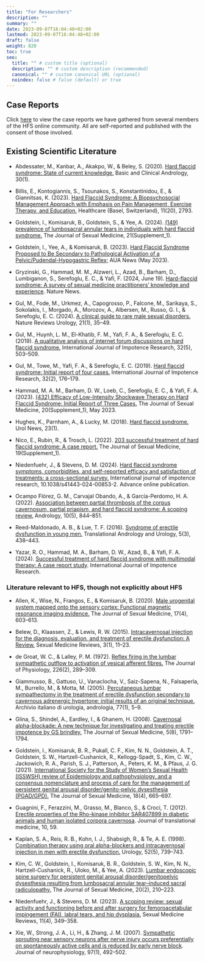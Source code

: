 ```yaml
---
title: "For Researchers"
description: ""
summary: ""
date: 2023-09-07T16:04:48+02:00
lastmod: 2023-09-07T16:04:48+02:00
draft: false
weight: 820
toc: true
seo:
  title: "" # custom title (optional)
  description: "" # custom description (recommended)
  canonical: "" # custom canonical URL (optional)
  noindex: false # false (default) or true
---
```


## Case Reports

Click [here](/case-reports/report-number/1) to view the case reports we have gathered from several members of the HFS online community. All are self-reported and published with the consent of those involved.

## Existing Scientific Literature

- Abdessater, M., Kanbar, A., Akakpo, W., & Beley, S. (2020). [Hard flaccid syndrome: State of current knowledge.](https://doi.org/10.1186/s12610-020-00105-5) Basic and Clinical Andrology, 30(1).

- Billis, E., Kontogiannis, S., Tsounakos, S., Konstantinidou, E., & Giannitsas, K. (2023). [Hard Flaccid Syndrome: A Biopsychosocial Management Approach with Emphasis on Pain Management, Exercise Therapy, and Education.](https://doi.org/10.3390/healthcare1120279) Healthcare (Basel, Switzerland), 11(20), 2793.

- Goldstein, I., Komisaruk, B., Goldstein, S., & Yee, A. (2024). [(149) prevalence of lumbosacral annular tears in individuals with hard flaccid syndrome.](https://doi.org/10.1093/jsxmed/qdae001.140) The Journal of Sexual Medicine, 21(Supplement_1).

- Goldstein, I., Yee, A., & Komisaruk, B. (2023). [Hard Flaccid Syndrome Proposed to Be Secondary to Pathological Activation of a Pelvic/Pudendal-Hypogastric Reflex;](https://auanews.net/issues/articles/2023/may-2023/hard-flaccid-syndrome-proposed-to-be-secondary-to-pathological-activation-of-a-pelvic/pudendal-hypogastric-reflex) AUA News (May 2023).

- Gryzinski, G., Hammad, M. M., Alzweri, L., Azad, B., Barham, D., Lumbiganon, S., Serefoglu, E. C., & Yafi, F. (2024, June 19). [Hard-flaccid syndrome: A survey of sexual medicine practitioners’ knowledge and experience](https://www.nature.com/articles/s41443-024-00917-3). Nature News.

- Gul, M., Fode, M., Urkmez, A., Capogrosso, P., Falcone, M., Sarikaya, S., Sokolakis, I., Morgado, A., Morozov, A., Albersen, M., Russo, G. I., & Serefoglu, E. C. (2024). [A clinical guide to rare male sexual disorders.](https://doi.org/10.1038/s41585-023-00803-5) Nature Reviews Urology, 21(1), 35–49.

- Gul, M., Huynh, L. M., El-Khatib, F. M., Yafi, F. A., & Serefoglu, E. C. (2019). [A qualitative analysis of internet forum discussions on hard flaccid syndrome.](https://doi.org/10.1038/s41443-019-0151-x) International Journal of Impotence Research, 32(5), 503–509.

- Gul, M., Towe, M., Yafi, F. A., & Serefoglu, E. C. (2019). [Hard flaccid syndrome: Initial report of four cases.](https://doi.org/10.1038/s41443-019-0133-z) International Journal of Impotence Research, 32(2), 176–179.

- Hammad, M. A. M., Barham, D. W., Loeb, C., Serefoglu, E. C., & Yafi, F. A. (2023). [(432) Efficacy of Low-Intensity Shockwave Therapy on Hard Flaccid Syndrome: Initial Report of Three Cases.](https://doi.org/10.1093/jsxmed/qdad060.405) The Journal of Sexual Medicine, 20(Supplement_1), May 2023.

- Hughes, K., Parnham, A., & Lucky, M. (2018). [Hard flaccid syndrome.](https://www.urologynews.uk.com/media/13958/urond18-synopsis.pdf) Urol News, 23(1).

- Nico, E., Rubin, R., & Trosch, L. (2022). [203 successful treatment of hard flaccid syndrome: A case report.](https://doi.org/10.1016/j.jsxm.2022.01.218) The Journal of Sexual Medicine, 19(Supplement_1).

- Niedenfuehr, J., & Stevens, D. M. (2024). [Hard flaccid syndrome symptoms, comorbidities, and self-reported efficacy and satisfaction of treatments: a cross-sectional survey.](https://doi.org/10.1038/s41443-024-00853-2) International journal of impotence research, 10.1038/s41443-024-00853-2. Advance online publication.

- Ocampo Flórez, G. M., Carvajal Obando, A., & García-Perdomo, H. A. (2022). [Association between partial thrombosis of the corpus cavernosum, partial priapism, and hard flaccid syndrome: A scoping review.](https://doi.org/10.1111/andr.13190) Andrology, 10(5), 844–851.

- Reed-Maldonado, A. B., & Lue, T. F. (2016). [Syndrome of erectile dysfunction in young men.](https://doi.org/10.21037/tau.2016.03.02) Translational Andrology and Urology, 5(3), 438–443.

- Yazar, R. O., Hammad, M. A., Barham, D. W., Azad, B., & Yafi, F. A. (2024). [Successful treatment of hard flaccid syndrome with multimodal therapy: A case report study](https://doi.org/10.1038/s41443-024-00955-x). International Journal of Impotence Research.

### Literature relevant to HFS, though not explicitly about HFS

- Allen, K., Wise, N., Frangos, E., & Komisaruk, B. (2020). [Male urogenital system mapped onto the sensory cortex: Functional magnetic resonance imaging evidence.](https://doi.org/10.1016/j.jsxm.2019.12.007) The Journal of Sexual Medicine, 17(4), 603–613.

- Belew, D., Klaassen, Z., & Lewis, R. W. (2015). [Intracavernosal injection for the diagnosis, evaluation, and treatment of erectile dysfunction: A Review.](https://doi.org/10.1002/smrj.35) Sexual Medicine Reviews, 3(1), 11–23.

- de Groat, W. C., & Lalley, P. M. (1972). [Reflex firing in the lumbar sympathetic outflow to activation of vesical afferent fibres.](https://doi.org/10.1113/jphysiol.1972.sp009985) The Journal of Physiology, 226(2), 289–309.

- Giammusso, B., Gattuso, U., Vanaclocha, V., Saiz-Sapena, N., Falsaperla, M., Burrello, M., & Motta, M. (2005). [Percutaneous lumbar sympathectomy in the treatment of erectile dysfunction secondary to cavernous adrenergic hypertone: initial results of an original technique.](https://pubmed.ncbi.nlm.nih.gov/15906781/) Archivio italiano di urologia, andrologia, 77(1), 5–9.

- Glina, S., Shindel, A., Eardley, I., & Ghanem, H. (2008). [Cavernosal alpha-blockade: A new technique for investigating and treating erectile impotence by GS brindley.](https://doi.org/10.1111/j.1743-6109.2008.00954.x) The Journal of Sexual Medicine, 5(8), 1791–1794.

- Goldstein, I., Komisaruk, B. R., Pukall, C. F., Kim, N. N., Goldstein, A. T., Goldstein, S. W., Hartzell-Cushanick, R., Kellogg-Spadt, S., Kim, C. W., Jackowich, R. A., Parish, S. J., Patterson, A., Peters, K. M., & Pfaus, J. G. (2021). [International Society for the Study of Women’s Sexual Health (ISSWSH) review of Epidemiology and pathophysiology, and a consensus nomenclature and process of care for the management of persistent genital arousal disorder/genito-pelvic dysesthesia (PGAD/GPD).](https://doi.org/10.1016/j.jsxm.2021.01.172) The Journal of Sexual Medicine, 18(4), 665–697.

- Guagnini, F., Ferazzini, M., Grasso, M., Blanco, S., & Croci, T. (2012). [Erectile properties of the Rho-kinase inhibitor SAR407899 in diabetic animals and human isolated corpora cavernosa](https://doi.org/10.1186/1479-5876-10-59). Journal of translational medicine, 10, 59.

- Kaplan, S. A., Reis, R. B., Kohn, I. J., Shabsigh, R., & Te, A. E. (1998). [Combination therapy using oral alpha-blockers and intracavernosal injection in men with erectile dysfunction.](<https://doi.org/10.1016/s0090-4295(98)00388-4>) Urology, 52(5), 739–743.

- Kim, C. W., Goldstein, I., Komisaruk, B. R., Goldstein, S. W., Kim, N. N., Hartzell-Cushanick, R., Uloko, M., & Yee, A. (2023). [Lumbar endoscopic spine surgery for persistent genital arousal disorder/genitopelvic dysesthesia resulting from lumbosacral annular tear–induced sacral radiculopathy.](https://doi.org/10.1093/jsxmed/qdac017) The Journal of Sexual Medicine, 20(2), 210–223.

- Niedenfuehr, J., & Stevens, D. M. (2023). [A scoping review: sexual activity and functioning before and after surgery for femoroacetabular impingement (FAI), labral tears, and hip dysplasia.](https://doi.org/10.1093/sxmrev/qead036) Sexual Medicine Reviews, 11(4), 349–358.

- Xie, W., Strong, J. A., Li, H., & Zhang, J. M. (2007). [Sympathetic sprouting near sensory neurons after nerve injury occurs preferentially on spontaneously active cells and is reduced by early nerve block](https://doi.org/10.1152/jn.00899.2006). Journal of neurophysiology, 97(1), 492–502.
